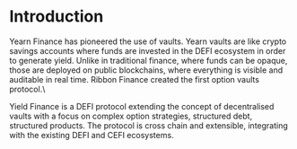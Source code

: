 # Introduction

Yearn Finance has pioneered the use of vaults. Yearn vaults are like crypto savings accounts where funds are invested in the DEFI ecosystem in order to generate yield. Unlike in traditional finance, where funds can be opaque, those are deployed on public blockchains, where everything is visible and auditable in real time. Ribbon Finance created the first option vaults protocol.\


Yield Finance is a DEFI protocol extending the concept of decentralised vaults with a focus on complex option strategies, structured debt, structured products. The protocol is cross chain and extensible, integrating with the existing DEFI and CEFI ecosystems.

